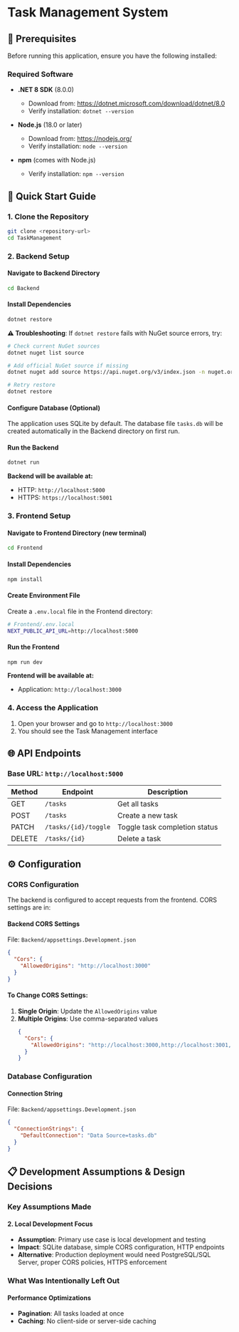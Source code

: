 # Task Management System

## 🔧 Prerequisites

Before running this application, ensure you have the following installed:

### Required Software

- **.NET 8 SDK** (8.0.0)

  - Download from: https://dotnet.microsoft.com/download/dotnet/8.0
  - Verify installation: `dotnet --version`

- **Node.js** (18.0 or later)

  - Download from: https://nodejs.org/
  - Verify installation: `node --version`

- **npm** (comes with Node.js)
  - Verify installation: `npm --version`

## 🚀 Quick Start Guide

### 1. Clone the Repository

```bash
git clone <repository-url>
cd TaskManagement
```

### 2. Backend Setup

#### Navigate to Backend Directory

```bash
cd Backend
```

#### Install Dependencies

```bash
dotnet restore
```

**⚠️ Troubleshooting**: If `dotnet restore` fails with NuGet source errors, try:

```bash
# Check current NuGet sources
dotnet nuget list source

# Add official NuGet source if missing
dotnet nuget add source https://api.nuget.org/v3/index.json -n nuget.org

# Retry restore
dotnet restore
```

#### Configure Database (Optional)

The application uses SQLite by default. The database file `tasks.db` will be created automatically in the Backend directory on first run.

#### Run the Backend

```bash
dotnet run
```

**Backend will be available at:**

- HTTP: `http://localhost:5000`
- HTTPS: `https://localhost:5001`

### 3. Frontend Setup

#### Navigate to Frontend Directory (new terminal)

```bash
cd Frontend
```

#### Install Dependencies

```bash
npm install
```

#### Create Environment File

Create a `.env.local` file in the Frontend directory:

```bash
# Frontend/.env.local
NEXT_PUBLIC_API_URL=http://localhost:5000
```

#### Run the Frontend

```bash
npm run dev
```

**Frontend will be available at:**

- Application: `http://localhost:3000`

### 4. Access the Application

1. Open your browser and go to `http://localhost:3000`
2. You should see the Task Management interface

## 🌐 API Endpoints

### Base URL: `http://localhost:5000`

| Method | Endpoint             | Description                   |
| ------ | -------------------- | ----------------------------- |
| GET    | `/tasks`             | Get all tasks                 |
| POST   | `/tasks`             | Create a new task             |
| PATCH  | `/tasks/{id}/toggle` | Toggle task completion status |
| DELETE | `/tasks/{id}`        | Delete a task                 |

## ⚙️ Configuration

### CORS Configuration

The backend is configured to accept requests from the frontend. CORS settings are in:

#### Backend CORS Settings

File: `Backend/appsettings.Development.json`

```json
{
  "Cors": {
    "AllowedOrigins": "http://localhost:3000"
  }
}
```

#### To Change CORS Settings:

1. **Single Origin**: Update the `AllowedOrigins` value
2. **Multiple Origins**: Use comma-separated values
   ```json
   {
     "Cors": {
       "AllowedOrigins": "http://localhost:3000,http://localhost:3001,https://yourdomain.com"
     }
   }
   ```

### Database Configuration

#### Connection String

File: `Backend/appsettings.Development.json`

```json
{
  "ConnectionStrings": {
    "DefaultConnection": "Data Source=tasks.db"
  }
}
```

## 📋 Development Assumptions & Design Decisions

### Key Assumptions Made

#### 2. **Local Development Focus**

- **Assumption**: Primary use case is local development and testing
- **Impact**: SQLite database, simple CORS configuration, HTTP endpoints
- **Alternative**: Production deployment would need PostgreSQL/SQL Server, proper CORS policies, HTTPS enforcement

### What Was Intentionally Left Out

#### Performance Optimizations

- **Pagination**: All tasks loaded at once
- **Caching**: No client-side or server-side caching
